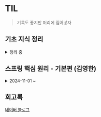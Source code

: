 # TIL

> 기록도 좋지만 머리에 집어넣자

## 기초 지식 정리

<details>
  
<summary> 정리 중 </summary>

- 2024.10.22 [SRP](./spring_example/SRP_정리.md)
  
- 2024.10.23 [OOP](./spring_example/OOP_정리.md)

- 2024.10.28 [RESTful API](./spring_example/RESTful_API_정리.md)

- 2024.10.28 [API 명세서](./spring_example/API_명세서_정리.md)

- 2024.10.29 [데이터 구조](./spring_example/데이터_구조_정리.md)

- 2024.10.31 [데이터베이스](./spring_example/데이터베이스_정리.md)

- 2024.11.05 [캐시(Cache)](./spring_example/캐시_정리.md)
  
</details>

## 스프링 핵심 원리 - 기본편 (김영한)

<details>
  
<summary>2024-11-01 ~ </summary>

- 2024.11.01 [스프링과 객체 지향 설계](./스프링_핵심_원리_기본/01_스프링과_객체_지향_설계.md)

- 2024.11.04 [스프링 핵심 원리 이해 01](./스프링_핵심_원리_기본/02_스프링_핵심_원리_이해_1_예제_만들기.md)
  
- 2024.11.06 [스프링 핵심 원리 이해 02](./스프링_핵심_원리_기본/03_스프링_핵심_원리_이해_2_객체_지향_원리_적용.md)
  
- 2024.11.07 [스프링 컨테이너와 스프링 빈](./스프링_핵심_원리_기본/04_스프링_컨테이너와_스프링_빈.md)

- 2024.11.08 [싱글톤 컨테이너](./스프링_핵심_원리_기본/05_싱글톤_컨테이너.md)

- 2024.11.11 [컴포넌트 스캔](./스프링_핵심_원리_기본/06_컴포넌트_스캔.md)
  
</details>


## 회고록

  [네이버 블로그](https://blog.naver.com/ghzm888)

